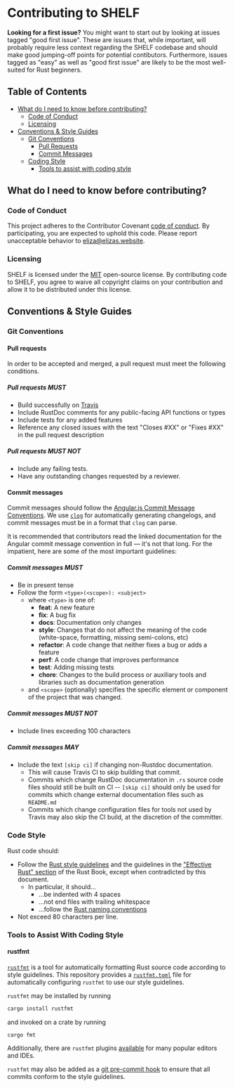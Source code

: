 # Contributing to SHELF

**Looking for a first issue?** You might want to start out by looking at
issues tagged "good first issue". These are issues that, while important,
will probably require less context regarding the SHELF codebase and
should make good jumping-off points for potential contibutors. Furthermore,
issues tagged as "easy" as well as "good first issue" are likely to be the
most well-suited for Rust beginners.

## Table of Contents

+ [What do I need to know before contributing?](#what-do-i-need-to-know-before-contributing)
    - [Code of Conduct](#code-of-conduct)
    - [Licensing](#licensing)
+ [Conventions & Style Guides](#conventions--style-guides)
    - [Git Conventions](#git-conventions)
        * [Pull Requests](#pull-requests)
        * [Commit Messages](#commit-messages)
    - [Coding Style](#coding-style)
        * [Tools to assist with coding style](#tools-to-assist-with-coding-style)

## What do I need to know before contributing?

### Code of Conduct

This project adheres to the Contributor Covenant [code of conduct].
By participating, you are expected to uphold this code.
Please report unacceptable behavior to [eliza@elizas.website].

[code of conduct]: CODE_OF_CONDUCT.md
[eliza@elizas.website]: mailto:eliza@elizas.website

### Licensing

SHELF is licensed under the [MIT](LICENSE) open-source license. By contributing
code to SHELF, you agree to waive all copyright claims on your contribution
and allow it to be distributed under this license.

## Conventions & Style Guides

### Git Conventions

#### Pull requests

In order to be accepted and merged, a pull request must meet the following conditions.

##### Pull requests MUST

+ Build successfully on [Travis](https://travis-ci.org/hawkw/alarm)
+ Include RustDoc comments for any public-facing API functions or types
+ Include tests for any added features
+ Reference any closed issues with the text "Closes #XX" or "Fixes #XX" in the pull request description

##### Pull requests MUST NOT

+ Include any failing tests.
+ Have any outstanding changes requested by a reviewer.

#### Commit messages

Commit messages should follow the [Angular.js Commit Message Conventions](https://github.com/conventional-changelog/conventional-changelog/blob/a5505865ff3dd710cf757f50530e73ef0ca641da/conventions/angular.md). We use [`clog`](https://github.com/clog-tool/clog-cli) for automatically generating changelogs, and commit messages must be in a format that `clog` can parse.

It is recommended that contributors read the linked documentation for the Angular commit message convention in full –– it's not that long. For the impatient, here are some of the most important guidelines:

##### Commit messages MUST

+ Be in present tense
+ Follow the form `<type>(<scope>): <subject>`
    + where `<type>` is one of:
        * **feat**: A new feature
        * **fix**: A bug fix
        * **docs**: Documentation only changes
        * **style**: Changes that do not affect the meaning of the code (white-space, formatting, missing
        semi-colons, etc)
        * **refactor**: A code change that neither fixes a bug or adds a feature
        * **perf**: A code change that improves performance
        * **test**: Adding missing tests
        * **chore**: Changes to the build process or auxiliary tools and libraries such as documentation
        generation
    + and `<scope>` (optionally) specifies the specific element or component of the project that was changed.

##### Commit messages MUST NOT

+ Include lines exceeding 100 characters

##### Commit messages MAY

+ Include the text `[skip ci]` if changing non-Rustdoc documentation.
  + This will cause Travis CI to skip building that commit.
  + Commits which change RustDoc documentation in `.rs` source code files
    should still be built on CI -- `[skip ci]` should only be used for commits
    which change external documentation files such as `README.md`
  + Commits which change configuration files for tools not used by Travis may
    also skip the CI build, at the discretion of the committer.


### Code Style

Rust code should:
+ Follow the [Rust style guidelines](https://github.com/rust-lang/rust/tree/master/src/doc/style/style) and the guidelines in the ["Effective Rust" section](https://doc.rust-lang.org/book/effective-rust.html) of the Rust Book, except when contradicted by this document.
  + In particular, it should...
    + ...be indented with 4 spaces
    + ...not end files with trailing whitespace
    + ...follow the [Rust naming conventions](https://github.com/rust-lang/rust/tree/master/src/doc/style/style/)
+ Not exceed 80 characters per line.

### Tools to Assist With Coding Style

#### rustfmt

[`rustfmt`](https://github.com/rust-lang-nursery/rustfmt) is a tool for automatically formatting Rust source code according to style guidelines. This repository provides a [`rustfmt.toml`](rustfmt.toml) file for automatically configuring `rustfmt` to use our style guidelines.

`rustfmt` may be installed by running

```bash
cargo install rustfmt
```

and invoked on a crate by running

```bash
cargo fmt
```

Additionally, there are `rustfmt` plugins [available](https://github.com/rust-lang-nursery/rustfmt#running-rustfmt-from-your-editor) for many popular editors and IDEs.

`rustfmt` may also be added as a [git pre-commit hook](https://git-scm.com/book/uz/v2/Customizing-Git-Git-Hooks) to ensure that all commits conform to the style guidelines.
